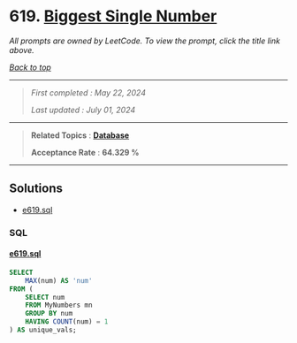 # 619. [Biggest Single Number](<https://leetcode.com/problems/biggest-single-number>)

*All prompts are owned by LeetCode. To view the prompt, click the title link above.*

*[Back to top](<../README.md>)*

------

> *First completed : May 22, 2024*
>
> *Last updated : July 01, 2024*

------

> **Related Topics** : **[Database](<by_topic/Database.md>)**
>
> **Acceptance Rate** : **64.329 %**

------

## Solutions

- [e619.sql](<../my-submissions/e619.sql>)
### SQL
#### [e619.sql](<../my-submissions/e619.sql>)
```SQL
SELECT 
    MAX(num) AS 'num'
FROM (
    SELECT num
    FROM MyNumbers mn
    GROUP BY num
    HAVING COUNT(num) = 1
) AS unique_vals;
```

